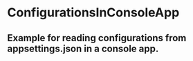 # ConfigurationsInConsoleApp
## Example for reading configurations from appsettings.json in a console app.
